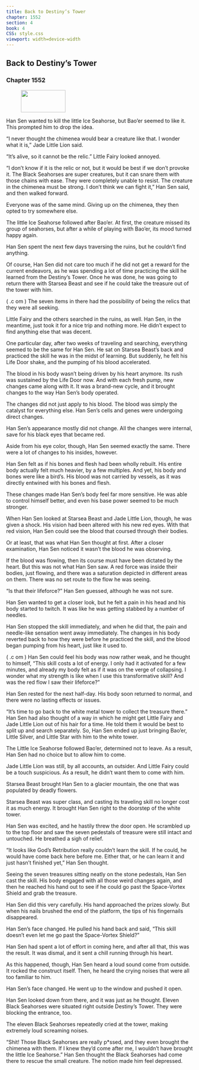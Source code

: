 ```yaml
---
title: Back to Destiny’s Tower
chapter: 1552
section: 4
book: 4
CSS: style.css
viewport: width=device-width
---
```


## Back to Destiny’s Tower

### Chapter 1552

<figure>
	<img src="../Images/gem.gif" alt="" id="gem" width="120" height="60" />
</figure>

Han Sen wanted to kill the little Ice Seahorse, but Bao’er seemed to like it. This prompted him to drop the idea.

“I never thought the chimenea would bear a creature like that. I wonder what it is,” Jade Little Lion said.

“It’s alive, so it cannot be the relic.” Little Fairy looked annoyed.

“I don’t know if it is the relic or not, but it would be best if we don’t provoke it. The Black Seahorses are super creatures, but it can snare them with those chains with ease. They were completely unable to resist. The creature in the chimenea must be strong. I don’t think we can fight it,” Han Sen said, and then walked forward.

Everyone was of the same mind. Giving up on the chimenea, they then opted to try somewhere else.

The little Ice Seahorse followed after Bao’er. At first, the creature missed its group of seahorses, but after a while of playing with Bao’er, its mood turned happy again.

Han Sen spent the next few days traversing the ruins, but he couldn’t find anything.

Of course, Han Sen did not care too much if he did not get a reward for the current endeavors, as he was spending a lot of time practicing the skill he learned from the Destiny’s Tower. Once he was done, he was going to return there with Starsea Beast and see if he could take the treasure out of the tower with him.

( .c om ) The seven items in there had the possibility of being the relics that they were all seeking.

Little Fairy and the others searched in the ruins, as well. Han Sen, in the meantime, just took it for a nice trip and nothing more. He didn’t expect to find anything else that was decent.

One particular day, after two weeks of traveling and searching, everything seemed to be the same for Han Sen. He sat on Starsea Beast’s back and practiced the skill he was in the midst of learning. But suddenly, he felt his Life Door shake, and the pumping of his blood accelerated.

The blood in his body wasn’t being driven by his heart anymore. Its rush was sustained by the Life Door now. And with each fresh pump, new changes came along with it. It was a brand-new cycle, and it brought changes to the way Han Sen’s body operated.

The changes did not just apply to his blood. The blood was simply the catalyst for everything else. Han Sen’s cells and genes were undergoing direct changes.

Han Sen’s appearance mostly did not change. All the changes were internal, save for his black eyes that became red.

Aside from his eye color, though, Han Sen seemed exactly the same. There were a lot of changes to his insides, however.

Han Sen felt as if his bones and flesh had been wholly rebuilt. His entire body actually felt much heavier, by a few multiples. And yet, his body and bones were like a bird’s. His blood was not carried by vessels, as it was directly entwined with his bones and flesh.

These changes made Han Sen’s body feel far more sensitive. He was able to control himself better, and even his base power seemed to be much stronger.

When Han Sen looked at Starsea Beast and Jade Little Lion, though, he was given a shock. His vision had been altered with his new red eyes. With that red vision, Han Sen could see the blood that coursed through their bodies.

Or at least, that was what Han Sen thought at first. After a closer examination, Han Sen noticed it wasn’t the blood he was observing.

If the blood was flowing, then its course must have been dictated by the heart. But this was not what Han Sen saw. A red force was inside their bodies, just flowing, and there was a saturation depicted in different areas on them. There was no set route to the flow he was seeing.

“Is that their lifeforce?” Han Sen guessed, although he was not sure.

Han Sen wanted to get a closer look, but he felt a pain in his head and his body started to twitch. It was like he was getting stabbed by a number of needles.

Han Sen stopped the skill immediately, and when he did that, the pain and needle-like sensation went away immediately. The changes in his body reverted back to how they were before he practiced the skill, and the blood began pumping from his heart, just like it used to.

( .c om ) Han Sen could feel his body was now rather weak, and he thought to himself, “This skill costs a lot of energy. I only had it activated for a few minutes, and already my body felt as if it was on the verge of collapsing. I wonder what my strength is like when I use this transformative skill? And was the red flow I saw their lifeforce?”

Han Sen rested for the next half-day. His body soon returned to normal, and there were no lasting effects or issues.

“It’s time to go back to the white metal tower to collect the treasure there.” Han Sen had also thought of a way in which he might get Little Fairy and Jade Little Lion out of his hair for a time. He told them it would be best to split up and search separately. So, Han Sen ended up just bringing Bao’er, Little Silver, and Little Star with him to the white tower.

The Little Ice Seahorse followed Bao’er, determined not to leave. As a result, Han Sen had no choice but to allow him to come.

Jade Little Lion was still, by all accounts, an outsider. And Little Fairy could be a touch suspicious. As a result, he didn’t want them to come with him.

Starsea Beast brought Han Sen to a glacier mountain, the one that was populated by deadly flowers.

Starsea Beast was super class, and casting its traveling skill no longer cost it as much energy. It brought Han Sen right to the doorstep of the white tower.

Han Sen was excited, and he hastily threw the door open. He scrambled up to the top floor and saw the seven pedestals of treasure were still intact and untouched. He breathed a sigh of relief.

“It looks like God’s Retribution really couldn’t learn the skill. If he could, he would have come back here before me. Either that, or he can learn it and just hasn’t finished yet,” Han Sen thought.

Seeing the seven treasures sitting neatly on the stone pedestals, Han Sen cast the skill. His body engaged with all those weird changes again, and then he reached his hand out to see if he could go past the Space-Vortex Shield and grab the treasure.

Han Sen did this very carefully. His hand approached the prizes slowly. But when his nails brushed the end of the platform, the tips of his fingernails disappeared.

Han Sen’s face changed. He pulled his hand back and said, “This skill doesn’t even let me go past the Space-Vortex Shield?”

Han Sen had spent a lot of effort in coming here, and after all that, this was the result. It was dismal, and it sent a chill running through his heart.

As this happened, though, Han Sen heard a loud sound come from outside. It rocked the construct itself. Then, he heard the crying noises that were all too familiar to him.

Han Sen’s face changed. He went up to the window and pushed it open.

Han Sen looked down from there, and it was just as he thought. Eleven Black Seahorses were situated right outside Destiny’s Tower. They were blocking the entrance, too.

The eleven Black Seahorses repeatedly cried at the tower, making extremely loud screaming noises.

“Shit! Those Black Seahorses are really p*ssed, and they even brought the chimenea with them. If I knew they’d come after me, I wouldn’t have brought the little Ice Seahorse.” Han Sen thought the Black Seahorses had come there to rescue the small creature. The notion made him feel depressed.